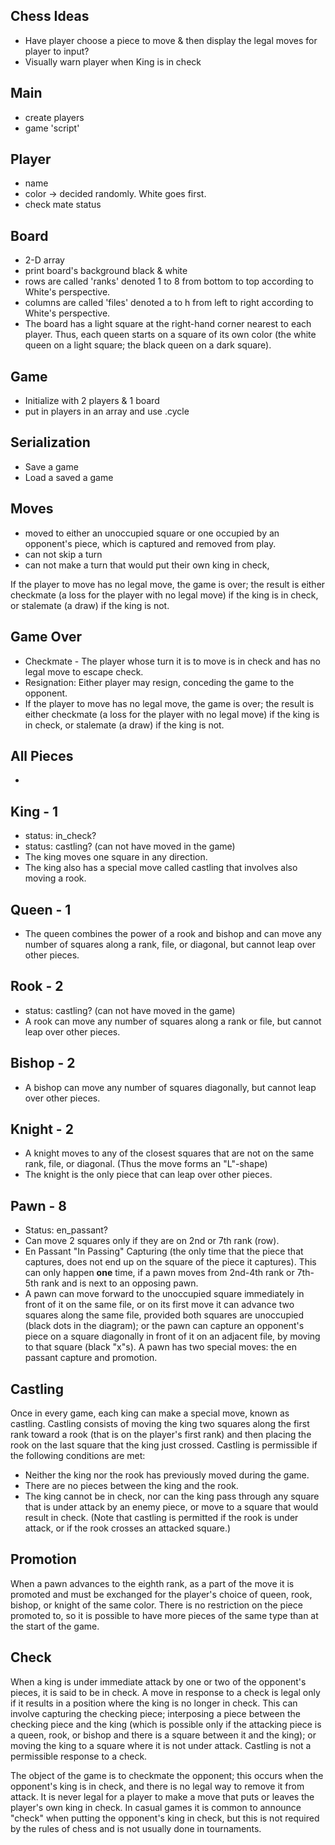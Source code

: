 ## Chess Ideas
- Have player choose a piece to move & then display the legal moves for player to input?
- Visually warn player when King is in check

## Main
- create players
- game 'script'

## Player
- name
- color -> decided randomly. White goes first.
- check mate status

## Board
- 2-D array
- print board's background black & white
- rows are called 'ranks' denoted 1 to 8 from bottom to top according to White's perspective.
- columns are called 'files' denoted a to h from left to right according to White's perspective.
- The board has a light square at the right-hand corner nearest to each player. Thus, each queen starts on a square of its own color (the white queen on a light square; the black queen on a dark square).

## Game
- Initialize with 2 players & 1 board
- put in players in an array and use .cycle

## Serialization
- Save a game
- Load a saved a game

## Moves
- moved to either an unoccupied square or one occupied by an opponent's piece, which is captured and removed from play. 
- can not skip a turn
- can not make a turn that would put their own king in check,

If the player to move has no legal move, the game is over; the result is either checkmate (a loss for the player with no legal move) if the king is in check, or stalemate (a draw) if the king is not.

## Game Over
- Checkmate - The player whose turn it is to move is in check and has no legal move to escape check.
- Resignation: Either player may resign, conceding the game to the opponent.
- If the player to move has no legal move, the game is over; the result is either checkmate (a loss for the player with no legal move) if the king is in check, or stalemate (a draw) if the king is not.

## All Pieces
- 


## King - 1
- status: in_check?
- status: castling? (can not have moved in the game)
- The king moves one square in any direction. 
- The king also has a special move called castling that involves also moving a rook.

## Queen - 1
- The queen combines the power of a rook and bishop and can move any number of squares along a rank, file, or diagonal, but cannot leap over other pieces.

## Rook - 2
- status: castling? (can not have moved in the game)
- A rook can move any number of squares along a rank or file, but cannot leap over other pieces.

## Bishop - 2
- A bishop can move any number of squares diagonally, but cannot leap over other pieces.

## Knight - 2
- A knight moves to any of the closest squares that are not on the same rank, file, or diagonal. (Thus the move forms an "L"-shape)
- The knight is the only piece that can leap over other pieces.

## Pawn - 8
- Status: en_passant?
- Can move 2 squares only if they are on 2nd or 7th rank (row).
- En Passant "In Passing" Capturing (the only time that the piece that captures, does not end up on the square of the piece it captures). This can only happen **one** time, if a pawn moves from 2nd-4th rank or 7th-5th rank and is next to an opposing pawn.
- A pawn can move forward to the unoccupied square immediately in front of it on the same file, or on its first move it can advance two squares along the same file, provided both squares are unoccupied (black dots in the diagram); or the pawn can capture an opponent's piece on a square diagonally in front of it on an adjacent file, by moving to that square (black "x"s). A pawn has two special moves: the en passant capture and promotion.


## Castling
Once in every game, each king can make a special move, known as castling. Castling consists of moving the king two squares along the first rank toward a rook (that is on the player's first rank) and then placing the rook on the last square that the king just crossed. Castling is permissible if the following conditions are met:
- Neither the king nor the rook has previously moved during the game.
- There are no pieces between the king and the rook.
- The king cannot be in check, nor can the king pass through any square that is under attack by an enemy piece, or move to a square that would result in check. (Note that castling is permitted if the rook is under attack, or if the rook crosses an attacked square.)

## Promotion
When a pawn advances to the eighth rank, as a part of the move it is promoted and must be exchanged for the player's choice of queen, rook, bishop, or knight of the same color. There is no restriction on the piece promoted to, so it is possible to have more pieces of the same type than at the start of the game.

## Check
When a king is under immediate attack by one or two of the opponent's pieces, it is said to be in check. A move in response to a check is legal only if it results in a position where the king is no longer in check. This can involve capturing the checking piece; interposing a piece between the checking piece and the king (which is possible only if the attacking piece is a queen, rook, or bishop and there is a square between it and the king); or moving the king to a square where it is not under attack. Castling is not a permissible response to a check.

The object of the game is to checkmate the opponent; this occurs when the opponent's king is in check, and there is no legal way to remove it from attack. It is never legal for a player to make a move that puts or leaves the player's own king in check. In casual games it is common to announce "check" when putting the opponent's king in check, but this is not required by the rules of chess and is not usually done in tournaments.